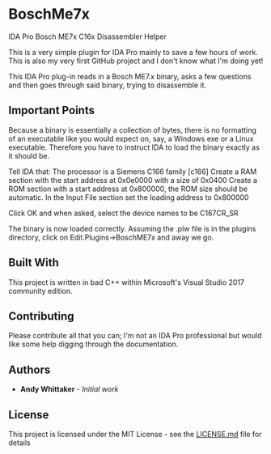 # BoschMe7x
IDA Pro Bosch ME7x C16x Disassembler Helper

This is a very simple plugin for IDA Pro mainly to save a few hours of work. This is also my very first GitHub project and I don't know what I'm doing yet!

This IDA Pro plug-in reads in a Bosch ME7.x binary, asks a few questions and then goes through said binary, trying to disassemble it.

## Important Points

Because a binary is essentially a collection of bytes, there is no formatting of an executable like you would expect on, say, a Windows exe or a Linux executable. Therefore you have to instruct IDA to load the binary exactly as it should be.

Tell IDA that:
The processor is a Siemens C166 family [c166]
Create a RAM section with the start address at 0x0e0000 with a size of 0x0400
Create a ROM section with a start address at 0x800000, the ROM size should be automatic.
In the Input File section set the loading address to 0x800000

Click OK and when asked, select the device names to be C167CR_SR

The binary is now loaded correctly. Assuming the .plw file is in the plugins directory, click on Edit.Plugins->BoschME7x and away we go.

## Built With

This project is written in bad C++ within Microsoft's Visual Studio 2017 community edition.

## Contributing

Please contribute all that you can; I'm not an IDA Pro professional but would like some help digging through the documentation.

## Authors

* **Andy Whittaker** - *Initial work*

## License

This project is licensed under the MIT License - see the [LICENSE.md](LICENSE) file for details
